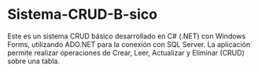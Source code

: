 # Sistema-CRUD-B-sico
Este es un sistema CRUD básico desarrollado en C# (.NET) con Windows Forms, utilizando ADO.NET para la conexión con SQL Server. La aplicación permite realizar operaciones de Crear, Leer, Actualizar y Eliminar (CRUD) sobre una tabla.
